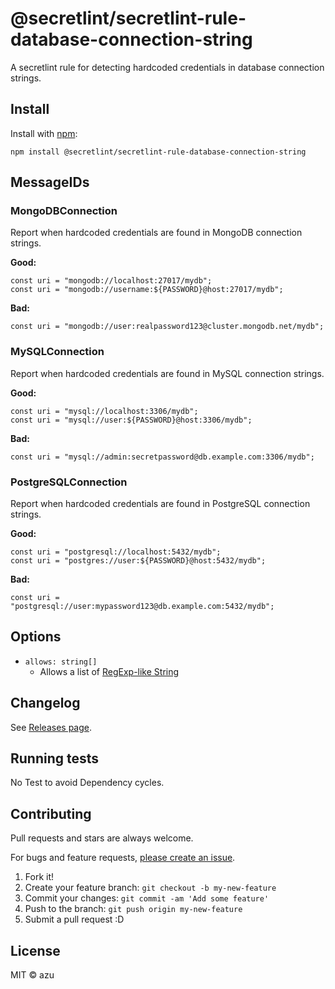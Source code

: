 # @secretlint/secretlint-rule-database-connection-string

A secretlint rule for detecting hardcoded credentials in database connection strings.

## Install

Install with [npm](https://www.npmjs.com/):

    npm install @secretlint/secretlint-rule-database-connection-string

## MessageIDs

### MongoDBConnection

Report when hardcoded credentials are found in MongoDB connection strings.

**Good:**
```
const uri = "mongodb://localhost:27017/mydb";
const uri = "mongodb://username:${PASSWORD}@host:27017/mydb";
```

**Bad:**
```
const uri = "mongodb://user:realpassword123@cluster.mongodb.net/mydb";
```

### MySQLConnection

Report when hardcoded credentials are found in MySQL connection strings.

**Good:**
```
const uri = "mysql://localhost:3306/mydb";
const uri = "mysql://user:${PASSWORD}@host:3306/mydb";
```

**Bad:**
```
const uri = "mysql://admin:secretpassword@db.example.com:3306/mydb";
```

### PostgreSQLConnection

Report when hardcoded credentials are found in PostgreSQL connection strings.

**Good:**
```
const uri = "postgresql://localhost:5432/mydb";
const uri = "postgres://user:${PASSWORD}@host:5432/mydb";
```

**Bad:**
```
const uri = "postgresql://user:mypassword123@db.example.com:5432/mydb";
```

## Options

- `allows: string[]`
    - Allows a list of [RegExp-like String](https://github.com/textlint/regexp-string-matcher#regexp-like-string)

## Changelog

See [Releases page](https://github.com/secretlint/secretlint/releases).

## Running tests

No Test to avoid Dependency cycles.

## Contributing

Pull requests and stars are always welcome.

For bugs and feature requests, [please create an issue](https://github.com/secretlint/secretlint/issues).

1. Fork it!
2. Create your feature branch: `git checkout -b my-new-feature`
3. Commit your changes: `git commit -am 'Add some feature'`
4. Push to the branch: `git push origin my-new-feature`
5. Submit a pull request :D

## License

MIT © azu
